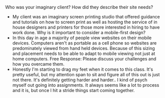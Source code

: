 Who was your imaginary client? How did they describe their site needs?
- My client was an imaginary screen printing studio that offered guidance and tutorials on how to screen print as well as hosting the service of in house designers and printers for those more interested in hiring to have work done.
Why is it important to consider a mobile-first design?
- In this day in age a majority of people view websites on their mobile devices. Computers aren't as portable as a cell phone so websites are predominately viewed from hand held devices. Because of this sizing and placement needs to be able to adapt to mobile viewing not just at home computers.
Free Response: Please discuss your challenges and how you overcame them.
- Honestly I'm starting to drag my feet when it comes to this class. It's pretty useful, but my attention span to sit and figure all of this out is just not there. It's definitely getting harder and harder.. I kind of psych myself out going into assignments. It always seems like a lot to process and it is, but once I hit a stride things start coming together. 
